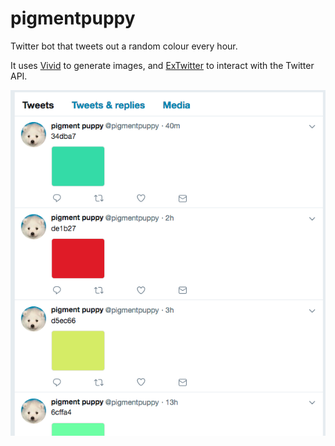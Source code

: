 # pigmentpuppy

Twitter bot that tweets out a random colour every hour. 

It uses [Vivid](https://github.com/jamesotron/vivid.ex)
to generate images, and [ExTwitter](https://github.com/parroty/extwitter)
to interact with the Twitter API.

<p align="center">
  <img src="example.png" />
</p>
